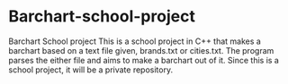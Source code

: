 # Barchart-school-project
Barchart School project
This is a school project in C++ that makes a barchart based on a text file given, brands.txt or cities.txt. The program parses the either file and aims to make a barchart out of it. Since this is a school project, it will be a private repository.
